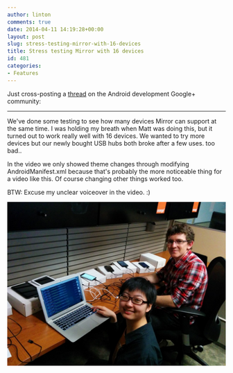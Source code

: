 ```yaml
---
author: linton
comments: true
date: 2014-04-11 14:19:28+00:00
layout: post
slug: stress-testing-mirror-with-16-devices
title: Stress testing Mirror with 16 devices
id: 481
categories:
- Features
---
```


Just cross-posting a [thread](https://plus.google.com/105955309246186974515/posts/QM1WKcgJ36C) on the Android development Google+ community:





* * *





We've done some testing to see how many devices Mirror can support at the same time. I was holding my breath when Matt was doing this, but it turned out to work really well with 16 devices. We wanted to try more devices but our newly bought USB hubs both broke after a few uses. too bad..





In the video we only showed theme changes through modifying AndroidManifest.xml because that's probably the more noticeable thing for a video like this. Of course changing other things worked too.





BTW: Excuse my unclear voiceover in the video. :)﻿









![IMG_20140403_141546](/wp-content/uploads/2014/04/IMG_20140403_141546-1024x768.jpg)



